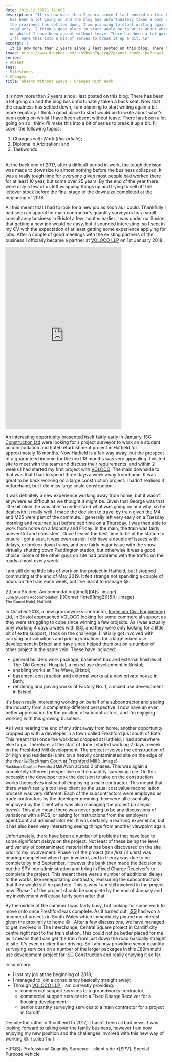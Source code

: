```yaml
---
date: 2019-12-30T21:12:00Z
description: "It is now more than 2 years since I last posted on this blog. There
  has been a lot going on and the blog has unfortunately taken a back seat. Now that
  the craziness has settled down, I am planning to start writing again a bit more
  regularly. I think a good place to start would be to write about what's been going
  on whilst I have been absent without leave. There has been a lot going on so I think
  I'll make this into a bit of series to break it up a bit. \n"
excerpt: |
  It is now more than 2 years since I last posted on this blog. There has been a lot going on and the blog has unfortunately taken a back seat. Now that the craziness has settled down, I am planning to start writing again a bit more regularly. I think a good place to start would be to write about what's been going on whilst I have been absent without leave. There has been a lot going on so I think I'll make this into a bit of series to break it up a bit.
image: https://www.dropbox.com/s/s9bykb7gckyq22g/post-thumb.jpg?raw=1
series:
- Absent
tags:
- Milestones
- Changes
title: Absent Without Leave - Changes with Work
---
```


It is now more than 2 years since I last posted on this blog. There has been a lot going on and the blog has 
unfortunately taken a back seat. Now that the craziness has settled down, I am planning to start writing again a bit 
more regularly. I think a good place to start would be to write about what's been going on whilst I have been absent 
without leave. There has been a lot going on so I think I'll make this into a bit of series to break it up a bit. I'll 
cover the following topics:

1.  Changes with Work (_this article_);
2.  Diploma in Arbitration; and
3.  Taekwondo.

<br>
At the back end of 2017, after a difficult period in work, the tough decision was made to downsize to almost nothing 
before the business collapsed. It was a really tough time for everyone given most people had worked there for at least 
10 year, but some over 25 years. By the end of the year there were only a few of us left wrapping things up and trying 
to sell off the leftover stock before the final stage of the downsize completed at the beginning of 2018.

All this meant that I had to look for a new job as soon as I could. Thankfully I had seen an appeal for main 
contractor's quantity surveyors for a small consultancy business in Bristol a few months earlier. I was under no 
illusion that getting a new job would be easy, but it sounded interesting, so I sent in my CV with the expectation of 
at least getting some experience applying for jobs. After a couple of good meetings with the existing partners of the 
business I officially became a partner at [VOLOCO LLP][1] on 1st January 2018.

<iframe src="https://www.facebook.com/plugins/post.php?href=https%3A%2F%2Fwww.facebook.com%2Frichardpperry%2Fposts%2F10100590451924277&width=363" width="363" height="570" style="border:none;overflow:hidden" class="alignright" scrolling="no" frameborder="0" allowTransparency="true" allow="encrypted-media"></iframe>

An interesting opportunity presented itself fairly early in January. [ISG Construction Ltd][2] were looking for a 
project surveyor to work on a student accommodation and hotel refurbishment project in Hatfield for approximately 18 
months. Now Hatfield is a fair way away, but the prospect of a guaranteed income for the next 18 months was very 
appealing. I visited site to meet with the team and discuss their requirements, and within 2 weeks I had started my 
first project with [VOLOCO][1]. The main downside to that was that I had to spend three days a week away from home. It 
was great to be back working on a large construction project. I hadn't realised it beforehand, but I did miss large 
scale construction.

It was definitely a new experience working away from home, but it wasn't anywhere as difficult as we thought it might 
be. Given that George was that little bit older, he was able to understand what was going on and why, so he dealt with 
it really well. I made the decision to travel by train given the M4 and M25 were part of the commute. I generally left 
very early on a Tuesday morning and returned just before bed time on a Thursday. I was then able to work from home on 
a Monday and Friday. In the main, the train was fairly uneventful and consistent. Once I learnt the best time to be at 
the station to ensure I got a seat, it was even easier. I did have a couple of issues with delays, or broken down 
trains, and one fairly major issue with the snow virtually shutting down Paddington station, but otherwise it was a 
good choice. Some of the other guys on site had problems with the traffic on the roads almost every week. 

I am still doing little bits of work on the project in Hatfield, but I stopped commuting at the end of May 2019. It 
felt strange not spending a couple of hours on the train each week, but I've learnt to manage :joy:. 

<div class='flickr gallery aligncentre'>
<span markdown='1'>
[![Luna Student Accommodation][img1]][4]{: .image}
<br /><small class='aligncentre'>Luna Student Accommodation</small>
</span>
<span markdown='1'>
[![Comet Hotel][img2]][5]{: .image}
<br /><small class='aligncentre'>The Comet Hotel, Hatfield</small>
</span>
</div>

In October 2018, a new groundworks contractor, [Ingenium Civil Engineering Ltd][3], in Bristol approached [VOLOCO][1] 
looking for some commercial support as they were struggling to cope since winning a few projects. As I was actually 
only working 4 days a week with [ISG][2], and they were only looking for a little bit of extra support, I took on the 
challenge. I initially got involved with carrying out valuations and pricing variations for a large mixed use 
development in Bristol and have since helped them out on a number of other project in the same vein. These have 
included:

* general builders work package, basement box and external finishes at The Old General Hospital, a mixed use 
development in Bristol;
* enabling works at The Wave, Bristol;
* basement construction and external works at a new private house in Bath;
* rendering and paving works at Factory No. 1, a mixed use development in Bristol.

It's been really  interesting working on behalf of a subcontractor and seeing the industry from a completely different 
perspective. I now have an even better appreciation for the position of subcontractors, and I'm enjoying working with 
this growing business.

As I was nearing the end of my stint away from home, another opportunity cropped up with a developer in a town called 
Freshford just south of Bath. This meant that once the workload dropped at Hatfield, I had somewhere else to go. 
Therefore, at the start of June I started working 2 days a week on the Freshford Mill development. The project 
involves the construction of 24 high end residential units on a heavily contaminated site on the edge of the river 
<span class='flickr gallery alignleft'>
<span markdown='1'>
[![Rackham Court at Freshford Mill][img3]][6]{: .image}
<br /><small class='aligncentre'>Rackham Court at Freshford Mill</small>
</span>
</span>
Avon across 2 phases. This was again a completely different perspective on the quantity surveying role. On this 
occassion the developer took the decision to take on the construction works themselves instead of employing a main 
contractor. This meant that there wasn't really a top level client so the usual cost value reconciliation process was 
very different. Each of the subcontractors were employed as trade contractors by the developer meaning they were all 
essentially employed by the client who was also managing the project (_in simple terms_). This also meant there was 
never going to be any discussions of variations with a PQS, or asking for instructions from the employers agent/contract 
administrator etc. It was certainly a learning experience, but it has also been very interesting seeing things from 
another viewpoint again.

Unfortunately, there have been a number of problems that have lead to some significant delays on the project. Not 
least of these being the level and variety of contaminated material that has been discovered on the site prior to my 
involvement. Phase 1 of the project (_the first 10 units_) was nearing completion when I got involved, and in theory 
was due to be complete by mid September. However the bank then made the decision to put the SPV into administration and 
bring in Fixed Charge Receiver's to complete the project. This meant there were a number of additional delays to the 
works, like renegotiating contract's, reassuring the subcontractors that they would still be paid etc. This is why I am 
still involved in the project now. Phase 1 of the project should be complete by the end of January and my involvement 
will cease fairly soon after that.

By the middle of the summer I was fairly busy, but looking for some work to move onto once Freshford was complete. As 
it turned out, [ISG][2] had won a number of projects in South Wales which immediately piqued my interest given the 
proximity to home :smile: . After a few discussions, we have managed to get involved in The Interchange, Central 
Square project in Cardiff city centre right next to the train station. This could not be better placed for me as it 
means that I can get the train from just down the road basically straight to site. It's even quicker than driving. So 
I am now providing senior quantity surveying services on a number of the larger packages in this £89m multi use 
development project for [ISG Construction][2] and really enjoying it so far.

In summary:

* I lost my job at the beginning of 2018;
* I managed to join a consultancy basically straight away;
* Through [VOLOCO LLP][1], I am currently providing:
  - commercial support services to a groundworks contractor;
  - commercial support services to a Fixed Charge Receiver for a housing development;
  - senior quantity surveying services to a main contractor for a project in Cardiff.

Despite the rather difficult end to 2017, it hasn't been all bad news. I was looking forward to taking over the family 
business, however I am now enjoying my new position and the challenges involved with this new way of working :smile:.
{:.clearfix }

*[PQS]: Professional Quantity Surveyor - client side
*[SPV]: Special Purpose Vehicle

[1]: http://www.voloco.co.uk "VOLOCO: Home (Construction Consultants)"
[2]: https://www.isgplc.com "ISG: Fit out, technology, construction, development"
[3]: https://ingeniumce.co.uk/ "Ingenium Civil Engineering | Ingenium Civil Engineering Ltd"
[4]: https://www.dropbox.com/s/79womfxspyg5qdx/20190902_112231.jpg?raw=1 "Luna Student Accommodation"
[5]: https://www.dropbox.com/s/2jx477wg4scj05m/20190901_173937.jpg?raw=1 "Comet Hotel"
[6]: https://www.dropbox.com/s/ur1vwis6qce70cr/20191024_154904.jpg?raw=1 "Rackham Court at Freshford Mill"


[img1]: https://www.dropbox.com/s/tvl7rofwpugi9wn/20190902_112231.jpg?raw=1
[img2]: https://www.dropbox.com/s/qrzoct128cu8qxh/20190901_173937.jpg?raw=1
[img3]: https://www.dropbox.com/s/ocervjgruaywgbx/20191024_154904.jpg?raw=1